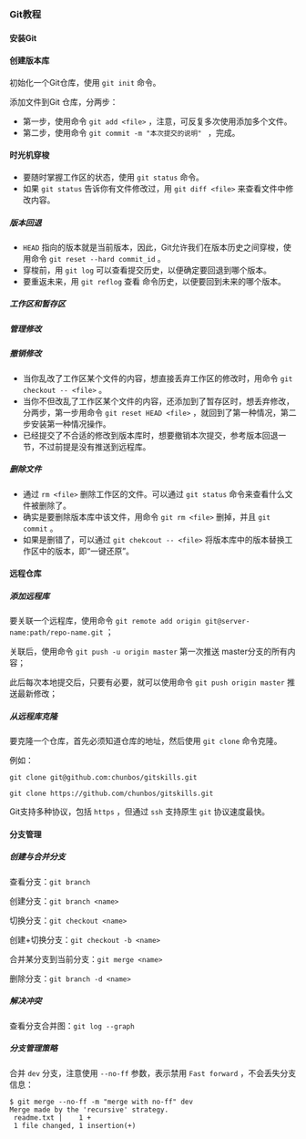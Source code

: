 ### Git教程

#### 安装Git

#### 创建版本库

初始化一个Git仓库，使用 `git init` 命令。

添加文件到Git 仓库，分两步：

- 第一步，使用命令 `git add <file>` ，注意，可反复多次使用添加多个文件。
- 第二步，使用命令 `git commit -m "本次提交的说明" ` ，完成。

#### 时光机穿梭

- 要随时掌握工作区的状态，使用 `git status` 命令。
- 如果 `git status` 告诉你有文件修改过，用 `git diff <file>` 来查看文件中修改内容。

##### 版本回退

- `HEAD` 指向的版本就是当前版本，因此，Git允许我们在版本历史之间穿梭，使用命令 `git reset --hard commit_id` 。
- 穿梭前，用 `git log` 可以查看提交历史，以便确定要回退到哪个版本。
- 要重返未来，用 `git reflog` 查看 命令历史，以便要回到未来的哪个版本。

##### 工作区和暂存区

##### 管理修改

##### 撤销修改

- 当你乱改了工作区某个文件的内容，想直接丢弃工作区的修改时，用命令 `git checkout -- <file>` 。
- 当你不但改乱了工作区某个文件的内容，还添加到了暂存区时，想丢弃修改，分两步，第一步用命令 `git reset HEAD <file>` ，就回到了第一种情况，第二步安装第一种情况操作。
- 已经提交了不合适的修改到版本库时，想要撤销本次提交，参考版本回退一节，不过前提是没有推送到远程库。

#####  删除文件

- 通过 `rm <file>` 删除工作区的文件。可以通过 `git status` 命令来查看什么文件被删除了。
- 确实是要删除版本库中该文件，用命令 `git rm <file>` 删掉，并且 `git commit` 。
- 如果是删错了，可以通过 `git chekcout -- <file>` 将版本库中的版本替换工作区中的版本，即“一键还原”。

#### 远程仓库

##### 添加远程库

要关联一个远程库，使用命令 `git remote add origin git@server-name:path/repo-name.git` ；

关联后，使用命令 `git push -u origin master` 第一次推送 master分支的所有内容；

此后每次本地提交后，只要有必要，就可以使用命令 `git push origin master` 推送最新修改；

##### 从远程库克隆

要克隆一个仓库，首先必须知道仓库的地址，然后使用 `git clone` 命令克隆。

例如：

`git clone git@github.com:chunbos/gitskills.git`

`git clone https://github.com/chunbos/gitskills.git`

Git支持多种协议，包括 `https` ，但通过 `ssh` 支持原生 `git` 协议速度最快。

#### 分支管理

##### 创建与合并分支

查看分支：`git branch` 

创建分支：`git branch <name>` 

切换分支：`git checkout <name>` 

创建+切换分支：`git checkout -b <name>` 

合并某分支到当前分支：`git merge <name>` 

删除分支：`git branch -d <name>` 

##### 解决冲突

查看分支合并图：`git log --graph` 

##### 分支管理策略

合并 `dev` 分支，注意使用 `--no-ff` 参数，表示禁用 `Fast forward` ，不会丢失分支信息：

```
$ git merge --no-ff -m "merge with no-ff" dev
Merge made by the 'recursive' strategy.
 readme.txt |    1 +
 1 file changed, 1 insertion(+)
```



